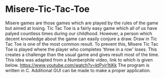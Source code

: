 # Misere-Tic-Tac-Toe

Misere games are those games which are played by the rules of the game but aimed at losing. Tic Tac Toe is a fairly easy game which all of us have palyed countless times during our childhood. However, a person which decent knowledge about the game can easily conjure a draw. Draw in Tic Tac Toe is one of the most common result. 
To prevent this, Misere Tic Tac Toe is played where the player who completes 'three in a row' loses. This creates a challenge than the usual game and gives result most of the time. 
This idea was adapted from a Numberphile video, link to which is given below.
https://www.youtube.com/watch?v=ktPvjr1tiKk
The program is written in C. Additional GUI can be made to make a proper application.

